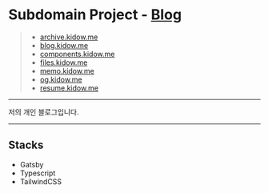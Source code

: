 # Subdomain Project - [Blog](https://blog.kidow.me)

> - [archive.kidow.me](https://github.com/kidow/archive)
> - [blog.kidow.me](https://github.com/kidow/blog)
> - [components.kidow.me](https://github.com/kidow/components)
> - [files.kidow.me](https://github.com/kidow/files)
> - [memo.kidow.me](https://github.com/kidow/memo)
> - [og.kidow.me](https://github.com/kidow/og)
> - [resume.kidow.me](https://github.com/kidow/resume)

---

저의 개인 블로그입니다.

---

## Stacks

- Gatsby
- Typescript
- TailwindCSS
